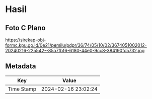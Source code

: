 # Hasil

## Foto C Plano

https://sirekap-obj-formc.kpu.go.id/0e21/pemilu/pdpr/36/74/05/10/02/3674051002012-20240216-225542--85a7fbf6-6180-44e0-9cc8-384190fc5732.jpg


## Metadata

| Key        | Value               |
| ---------- | ------------------- |
| Time Stamp | 2024-02-16 23:02:24 |



